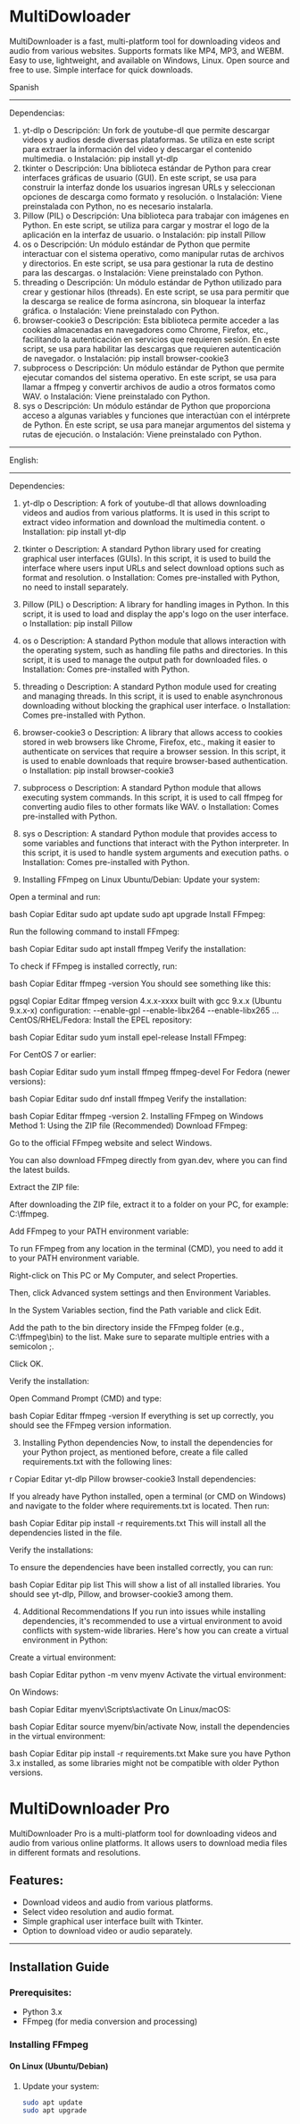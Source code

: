 # MultiDowloader
MultiDownloader is a fast, multi-platform tool for downloading videos and audio from various websites. Supports formats like MP4, MP3, and WEBM. Easy to use, lightweight, and available on Windows,  Linux. Open source and free to use. Simple interface for quick downloads.

Spanish
________________________________________
Dependencias:
1.	yt-dlp
o	Descripción: Un fork de youtube-dl que permite descargar videos y audios desde diversas plataformas. Se utiliza en este script para extraer la información del video y descargar el contenido multimedia.
o	Instalación: pip install yt-dlp
2.	tkinter
o	Descripción: Una biblioteca estándar de Python para crear interfaces gráficas de usuario (GUI). En este script, se usa para construir la interfaz donde los usuarios ingresan URLs y seleccionan opciones de descarga como formato y resolución.
o	Instalación: Viene preinstalada con Python, no es necesario instalarla.
3.	Pillow (PIL)
o	Descripción: Una biblioteca para trabajar con imágenes en Python. En este script, se utiliza para cargar y mostrar el logo de la aplicación en la interfaz de usuario.
o	Instalación: pip install Pillow
4.	os
o	Descripción: Un módulo estándar de Python que permite interactuar con el sistema operativo, como manipular rutas de archivos y directorios. En este script, se usa para gestionar la ruta de destino para las descargas.
o	Instalación: Viene preinstalado con Python.
5.	threading
o	Descripción: Un módulo estándar de Python utilizado para crear y gestionar hilos (threads). En este script, se usa para permitir que la descarga se realice de forma asíncrona, sin bloquear la interfaz gráfica.
o	Instalación: Viene preinstalado con Python.
6.	browser-cookie3
o	Descripción: Esta biblioteca permite acceder a las cookies almacenadas en navegadores como Chrome, Firefox, etc., facilitando la autenticación en servicios que requieren sesión. En este script, se usa para habilitar las descargas que requieren autenticación de navegador.
o	Instalación: pip install browser-cookie3
7.	subprocess
o	Descripción: Un módulo estándar de Python que permite ejecutar comandos del sistema operativo. En este script, se usa para llamar a ffmpeg y convertir archivos de audio a otros formatos como WAV.
o	Instalación: Viene preinstalado con Python.
8.	sys
o	Descripción: Un módulo estándar de Python que proporciona acceso a algunas variables y funciones que interactúan con el intérprete de Python. En este script, se usa para manejar argumentos del sistema y rutas de ejecución.
o	Instalación: Viene preinstalado con Python.
________________________________________
English:
________________________________________
Dependencies:
1.	yt-dlp
o	Description: A fork of youtube-dl that allows downloading videos and audios from various platforms. It is used in this script to extract video information and download the multimedia content.
o	Installation: pip install yt-dlp
2.	tkinter
o	Description: A standard Python library used for creating graphical user interfaces (GUIs). In this script, it is used to build the interface where users input URLs and select download options such as format and resolution.
o	Installation: Comes pre-installed with Python, no need to install separately.
3.	Pillow (PIL)
o	Description: A library for handling images in Python. In this script, it is used to load and display the app's logo on the user interface.
o	Installation: pip install Pillow
4.	os
o	Description: A standard Python module that allows interaction with the operating system, such as handling file paths and directories. In this script, it is used to manage the output path for downloaded files.
o	Installation: Comes pre-installed with Python.
5.	threading
o	Description: A standard Python module used for creating and managing threads. In this script, it is used to enable asynchronous downloading without blocking the graphical user interface.
o	Installation: Comes pre-installed with Python.
6.	browser-cookie3
o	Description: A library that allows access to cookies stored in web browsers like Chrome, Firefox, etc., making it easier to authenticate on services that require a browser session. In this script, it is used to enable downloads that require browser-based authentication.
o	Installation: pip install browser-cookie3
7.	subprocess
o	Description: A standard Python module that allows executing system commands. In this script, it is used to call ffmpeg for converting audio files to other formats like WAV.
o	Installation: Comes pre-installed with Python.
8.	sys
o	Description: A standard Python module that provides access to some variables and functions that interact with the Python interpreter. In this script, it is used to handle system arguments and execution paths.
o	Installation: Comes pre-installed with Python.

1. Installing FFmpeg on Linux
Ubuntu/Debian:
Update your system:

Open a terminal and run:

bash
Copiar
Editar
sudo apt update
sudo apt upgrade
Install FFmpeg:

Run the following command to install FFmpeg:

bash
Copiar
Editar
sudo apt install ffmpeg
Verify the installation:

To check if FFmpeg is installed correctly, run:

bash
Copiar
Editar
ffmpeg -version
You should see something like this:

pgsql
Copiar
Editar
ffmpeg version 4.x.x-xxxx
built with gcc 9.x.x (Ubuntu 9.x.x-x)
configuration: --enable-gpl --enable-libx264 --enable-libx265 ...
CentOS/RHEL/Fedora:
Install the EPEL repository:

bash
Copiar
Editar
sudo yum install epel-release
Install FFmpeg:

For CentOS 7 or earlier:

bash
Copiar
Editar
sudo yum install ffmpeg ffmpeg-devel
For Fedora (newer versions):

bash
Copiar
Editar
sudo dnf install ffmpeg
Verify the installation:

bash
Copiar
Editar
ffmpeg -version
2. Installing FFmpeg on Windows
Method 1: Using the ZIP file (Recommended)
Download FFmpeg:

Go to the official FFmpeg website and select Windows.

You can also download FFmpeg directly from gyan.dev, where you can find the latest builds.

Extract the ZIP file:

After downloading the ZIP file, extract it to a folder on your PC, for example: C:\ffmpeg.

Add FFmpeg to your PATH environment variable:

To run FFmpeg from any location in the terminal (CMD), you need to add it to your PATH environment variable.

Right-click on This PC or My Computer, and select Properties.

Then, click Advanced system settings and then Environment Variables.

In the System Variables section, find the Path variable and click Edit.

Add the path to the bin directory inside the FFmpeg folder (e.g., C:\ffmpeg\bin) to the list. Make sure to separate multiple entries with a semicolon ;.

Click OK.

Verify the installation:

Open Command Prompt (CMD) and type:

bash
Copiar
Editar
ffmpeg -version
If everything is set up correctly, you should see the FFmpeg version information.

3. Installing Python dependencies
Now, to install the dependencies for your Python project, as mentioned before, create a file called requirements.txt with the following lines:

r
Copiar
Editar
yt-dlp
Pillow
browser-cookie3
Install dependencies:

If you already have Python installed, open a terminal (or CMD on Windows) and navigate to the folder where requirements.txt is located. Then run:

bash
Copiar
Editar
pip install -r requirements.txt
This will install all the dependencies listed in the file.

Verify the installations:

To ensure the dependencies have been installed correctly, you can run:

bash
Copiar
Editar
pip list
This will show a list of all installed libraries. You should see yt-dlp, Pillow, and browser-cookie3 among them.

4. Additional Recommendations
If you run into issues while installing dependencies, it's recommended to use a virtual environment to avoid conflicts with system-wide libraries. Here's how you can create a virtual environment in Python:

Create a virtual environment:

bash
Copiar
Editar
python -m venv myenv
Activate the virtual environment:

On Windows:

bash
Copiar
Editar
myenv\Scripts\activate
On Linux/macOS:

bash
Copiar
Editar
source myenv/bin/activate
Now, install the dependencies in the virtual environment:

bash
Copiar
Editar
pip install -r requirements.txt
Make sure you have Python 3.x installed, as some libraries might not be compatible with older Python versions.

# MultiDownloader Pro

MultiDownloader Pro is a multi-platform tool for downloading videos and audio from various online platforms. It allows users to download media files in different formats and resolutions.

## Features:
- Download videos and audio from various platforms.
- Select video resolution and audio format.
- Simple graphical user interface built with Tkinter.
- Option to download video or audio separately.

---

## Installation Guide

### Prerequisites:
- Python 3.x
- FFmpeg (for media conversion and processing)

### Installing FFmpeg

#### **On Linux (Ubuntu/Debian)**

1. Update your system:

   ```bash
   sudo apt update
   sudo apt upgrade

